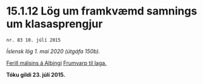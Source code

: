 # 15.1.12 Lög um framkvæmd samnings um klasasprengjur

`nr. 83 10. júlí 2015`

_Íslensk lög 1. maí 2020 (útgáfa 150b)._

[Ferill málsins á Alþingi](https://www.althingi.is/thingstorf/thingmalalistar-eftir-thingum/ferill/?ltg=144&mnr=637)
[Frumvarp til laga.](https://www.althingi.is/altext/144/s/1096.html)

**Tóku gildi 23. júlí 2015.**

